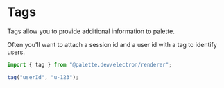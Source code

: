 # Tags

Tags allow you to provide additional information to palette.

Often you'll want to attach a session id and a user id with a tag to identify users.

```ts {7-8} title="index.js"
import { tag } from "@palette.dev/electron/renderer";

tag("userId", "u-123");
```
